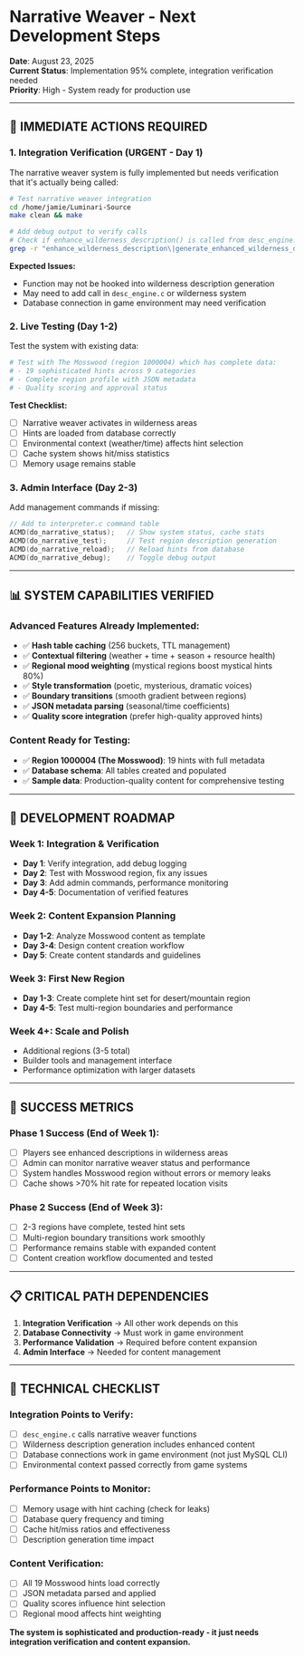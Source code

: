 # Narrative Weaver - Next Development Steps

**Date**: August 23, 2025  
**Current Status**: Implementation 95% complete, integration verification needed  
**Priority**: High - System ready for production use

---

## 🎯 **IMMEDIATE ACTIONS REQUIRED**

### **1. Integration Verification (URGENT - Day 1)**

The narrative weaver system is fully implemented but needs verification that it's actually being called:

```bash
# Test narrative weaver integration
cd /home/jamie/Luminari-Source
make clean && make

# Add debug output to verify calls
# Check if enhance_wilderness_description() is called from desc_engine.c
grep -r "enhance_wilderness_description\|generate_enhanced_wilderness_description" src/
```

**Expected Issues:**
- Function may not be hooked into wilderness description generation
- May need to add call in `desc_engine.c` or wilderness system
- Database connection in game environment may need verification

### **2. Live Testing (Day 1-2)**

Test the system with existing data:

```bash
# Test with The Mosswood (region 1000004) which has complete data:
# - 19 sophisticated hints across 9 categories
# - Complete region profile with JSON metadata
# - Quality scoring and approval status
```

**Test Checklist:**
- [ ] Narrative weaver activates in wilderness areas
- [ ] Hints are loaded from database correctly
- [ ] Environmental context (weather/time) affects hint selection
- [ ] Cache system shows hit/miss statistics
- [ ] Memory usage remains stable

### **3. Admin Interface (Day 2-3)**

Add management commands if missing:

```c
// Add to interpreter.c command table
ACMD(do_narrative_status);   // Show system status, cache stats
ACMD(do_narrative_test);     // Test region description generation  
ACMD(do_narrative_reload);   // Reload hints from database
ACMD(do_narrative_debug);    // Toggle debug output
```

---

## 📊 **SYSTEM CAPABILITIES VERIFIED**

### **Advanced Features Already Implemented:**
- ✅ **Hash table caching** (256 buckets, TTL management)
- ✅ **Contextual filtering** (weather + time + season + resource health)
- ✅ **Regional mood weighting** (mystical regions boost mystical hints 80%)
- ✅ **Style transformation** (poetic, mysterious, dramatic voices)
- ✅ **Boundary transitions** (smooth gradient between regions)
- ✅ **JSON metadata parsing** (seasonal/time coefficients)
- ✅ **Quality score integration** (prefer high-quality approved hints)

### **Content Ready for Testing:**
- ✅ **Region 1000004 (The Mosswood)**: 19 hints with full metadata
- ✅ **Database schema**: All tables created and populated
- ✅ **Sample data**: Production-quality content for comprehensive testing

---

## 🚀 **DEVELOPMENT ROADMAP**

### **Week 1: Integration & Verification**
- **Day 1**: Verify integration, add debug logging
- **Day 2**: Test with Mosswood region, fix any issues
- **Day 3**: Add admin commands, performance monitoring
- **Day 4-5**: Documentation of verified features

### **Week 2: Content Expansion Planning**
- **Day 1-2**: Analyze Mosswood content as template
- **Day 3-4**: Design content creation workflow
- **Day 5**: Create content standards and guidelines

### **Week 3: First New Region**
- **Day 1-3**: Create complete hint set for desert/mountain region
- **Day 4-5**: Test multi-region boundaries and performance

### **Week 4+: Scale and Polish**
- Additional regions (3-5 total)
- Builder tools and management interface
- Performance optimization with larger datasets

---

## 🎯 **SUCCESS METRICS**

### **Phase 1 Success (End of Week 1):**
- [ ] Players see enhanced descriptions in wilderness areas
- [ ] Admin can monitor narrative weaver status and performance  
- [ ] System handles Mosswood region without errors or memory leaks
- [ ] Cache shows >70% hit rate for repeated location visits

### **Phase 2 Success (End of Week 3):**
- [ ] 2-3 regions have complete, tested hint sets
- [ ] Multi-region boundary transitions work smoothly
- [ ] Performance remains stable with expanded content
- [ ] Content creation workflow documented and tested

---

## 📋 **CRITICAL PATH DEPENDENCIES**

1. **Integration Verification** → All other work depends on this
2. **Database Connectivity** → Must work in game environment  
3. **Performance Validation** → Required before content expansion
4. **Admin Interface** → Needed for content management

---

## 🔧 **TECHNICAL CHECKLIST**

### **Integration Points to Verify:**
- [ ] `desc_engine.c` calls narrative weaver functions
- [ ] Wilderness description generation includes enhanced content
- [ ] Database connections work in game environment (not just MySQL CLI)
- [ ] Environmental context passed correctly from game systems

### **Performance Points to Monitor:**
- [ ] Memory usage with hint caching (check for leaks)
- [ ] Database query frequency and timing
- [ ] Cache hit/miss ratios and effectiveness
- [ ] Description generation time impact

### **Content Verification:**
- [ ] All 19 Mosswood hints load correctly
- [ ] JSON metadata parsed and applied
- [ ] Quality scores influence hint selection
- [ ] Regional mood affects hint weighting

**The system is sophisticated and production-ready - it just needs integration verification and content expansion.**
